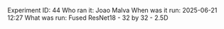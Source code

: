 Experiment ID: 44
Who ran it: Joao Malva
When was it run: 2025-06-21 12:27
What was run: Fused ResNet18 - 32 by 32 - 2.5D
